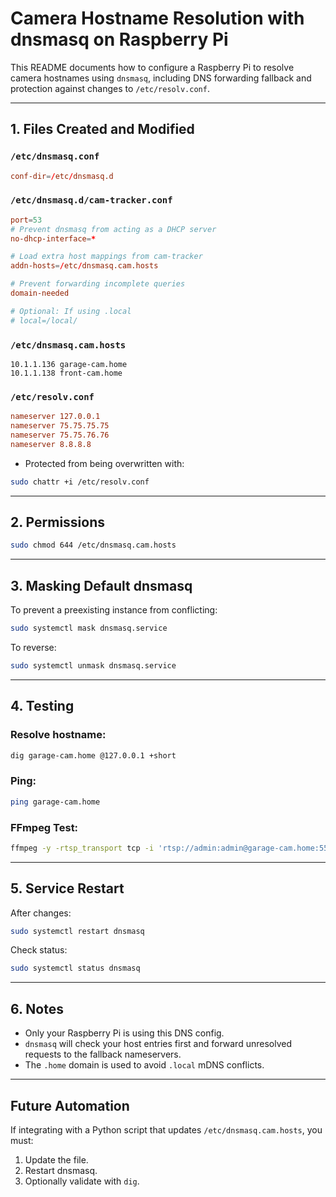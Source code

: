 # Camera Hostname Resolution with dnsmasq on Raspberry Pi

This README documents how to configure a Raspberry Pi to resolve camera hostnames using `dnsmasq`, including DNS forwarding fallback and protection against changes to `/etc/resolv.conf`.

---

## 1. Files Created and Modified

### `/etc/dnsmasq.conf`

```conf
conf-dir=/etc/dnsmasq.d
```

### `/etc/dnsmasq.d/cam-tracker.conf`

```conf
port=53
# Prevent dnsmasq from acting as a DHCP server
no-dhcp-interface=*

# Load extra host mappings from cam-tracker
addn-hosts=/etc/dnsmasq.cam.hosts

# Prevent forwarding incomplete queries
domain-needed

# Optional: If using .local
# local=/local/
```

### `/etc/dnsmasq.cam.hosts`

```hosts
10.1.1.136 garage-cam.home
10.1.1.138 front-cam.home
```

### `/etc/resolv.conf`

```conf
nameserver 127.0.0.1
nameserver 75.75.75.75
nameserver 75.75.76.76
nameserver 8.8.8.8
```

* Protected from being overwritten with:

```bash
sudo chattr +i /etc/resolv.conf
```

---

## 2. Permissions

```bash
sudo chmod 644 /etc/dnsmasq.cam.hosts
```

---

## 3. Masking Default dnsmasq

To prevent a preexisting instance from conflicting:

```bash
sudo systemctl mask dnsmasq.service
```

To reverse:

```bash
sudo systemctl unmask dnsmasq.service
```

---

## 4. Testing

### Resolve hostname:

```bash
dig garage-cam.home @127.0.0.1 +short
```

### Ping:

```bash
ping garage-cam.home
```

### FFmpeg Test:

```bash
ffmpeg -y -rtsp_transport tcp -i 'rtsp://admin:admin@garage-cam.home:554/cam/realmonitor?channel=1&subtype=0' -frames:v 1 snapshot_test.jpg
```

---

## 5. Service Restart

After changes:

```bash
sudo systemctl restart dnsmasq
```

Check status:

```bash
sudo systemctl status dnsmasq
```

---

## 6. Notes

* Only your Raspberry Pi is using this DNS config.
* `dnsmasq` will check your host entries first and forward unresolved requests to the fallback nameservers.
* The `.home` domain is used to avoid `.local` mDNS conflicts.

---

## Future Automation

If integrating with a Python script that updates `/etc/dnsmasq.cam.hosts`, you must:

1. Update the file.
2. Restart dnsmasq.
3. Optionally validate with `dig`.

